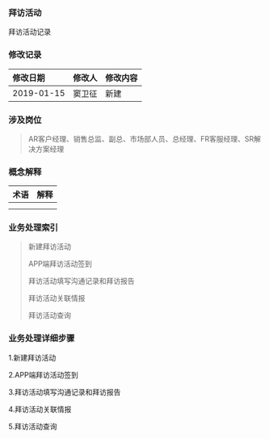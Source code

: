 ### 拜访活动

拜访活动记录

### 修改记录

| 修改日期 | 修改人 | 修改内容 |
| :--- | :--- | :--- |
| 2019-01-15 | 窦卫征 | 新建 |

### 涉及岗位

> AR客户经理、销售总监、副总、市场部人员、总经理、FR客服经理、SR解决方案经理

### 概念解释

| 术语 | 解释 |
| :--- | :--- |
|  |  |
|  |  |

### 业务处理索引

> 新建拜访活动
>
> APP端拜访活动签到
>
> 拜访活动填写沟通记录和拜访报告
>
> 拜访活动关联情报
>
> 拜访活动查询

### 业务处理详细步骤

1.新建拜访活动

2.APP端拜访活动签到

3.拜访活动填写沟通记录和拜访报告

4.拜访活动关联情报

5.拜访活动查询

